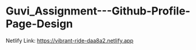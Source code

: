 # Guvi_Assignment---Github-Profile-Page-Design

Netlify Link:
https://vibrant-ride-daa8a2.netlify.app
